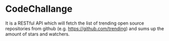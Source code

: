 # CodeChallange

It is a RESTful API which  will fetch the list of trending open source repositories from
github (e.g. https://github.com/trending) and sums up the amount of stars
and watchers. 
